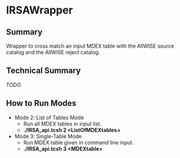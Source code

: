 # IRSAWrapper

## Summary
Wrapper to cross match an input MDEX table with the AllWISE source catalog and the AllWISE reject catalog.
  
## Technical Summary
TODO  
  
## How to Run Modes
* Mode 2: List of Tables Mode
	* Run all MDEX tables in input list.
	* __./IRSA_api.tcsh 2 \<ListOfMDEXtables\>__
* Mode 3: Single-Table Mode
	* Run MDEX table given in command line input.
	* __./IRSA_api.tcsh 3 \<MDEXtable\>__ 
